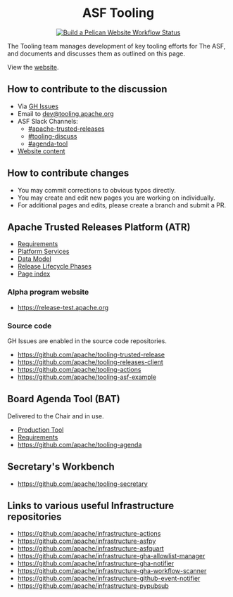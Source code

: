 <div align="center">
  <h1>ASF Tooling</h1>
  <a href="https://github.com/apache/tooling-docs/actions/workflows/build-pelican.yml">
    <img src="https://github.com/apache/tooling-docs/actions/workflows/build-pelican.yml/badge.svg" alt="Build a Pelican Website Workflow Status">
  </a>
</div>

The Tooling team manages development of key tooling efforts for The ASF, and documents and discusses them as outlined on this page.

View the [website](https://tooling.apache.org/).

## How to contribute to the discussion

- Via [GH Issues](https://github.com/apache/tooling-docs/issues)
- Email to dev@tooling.apache.org
- ASF Slack Channels:
  - [#apache-trusted-releases](https://the-asf.slack.com/archives/C049WADAAQG)
  - [#tooling-discuss](https://the-asf.slack.com/archives/C086X8CKEMB)
  - [#agenda-tool](https://the-asf.slack.com/archives/C0209DTD3ST)
- [Website content](https://github.com/apache/tooling-docs/tree/main/content/pages)

## How to contribute changes

- You may commit corrections to obvious typos directly.
- You may create and edit new pages you are working on individually.
- For additional pages and edits, please create a branch and submit a PR.

## Apache Trusted Releases Platform (ATR)

- [Requirements](apache-trusted-release/requirements.md)
- [Platform Services](apache-trusted-release/platform.md)
- [Data Model](apache-trusted-release/data-model.md)
- [Release Lifecycle Phases](apache-trusted-release/lifecycle.md)
- [Page index](apache-trusted-release)

### Alpha program website

- https://release-test.apache.org

### Source code

GH Issues are enabled in the source code repositories.

- https://github.com/apache/tooling-trusted-release
- https://github.com/apache/tooling-releases-client
- https://github.com/apache/tooling-actions
- https://github.com/apache/tooling-asf-example

## Board Agenda Tool (BAT)

Delivered to the Chair and in use.

- [Production Tool](https://agenda.apache.org/)
- [Requirements](https://github.com/apache/tooling-agenda/blob/main/REQUIREMENTS.md)
- https://github.com/apache/tooling-agenda

## Secretary's Workbench

- https://github.com/apache/tooling-secretary

## Links to various useful Infrastructure repositories

- https://github.com/apache/infrastructure-actions
- https://github.com/apache/infrastructure-asfpy
- https://github.com/apache/infrastructure-asfquart
- https://github.com/apache/infrastructure-gha-allowlist-manager
- https://github.com/apache/infrastructure-gha-notifier
- https://github.com/apache/infrastructure-gha-workflow-scanner
- https://github.com/apache/infrastructure-github-event-notifier
- https://github.com/apache/infrastructure-pypubsub
